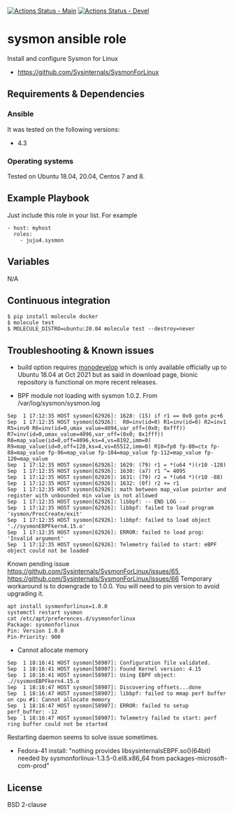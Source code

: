 [![Actions Status - Main](https://github.com/juju4/ansible-sysmon/workflows/AnsibleCI/badge.svg)](https://github.com/juju4/ansible-sysmon/actions?query=branch%3Amain)
[![Actions Status - Devel](https://github.com/juju4/ansible-sysmon/workflows/AnsibleCI/badge.svg?branch=devel)](https://github.com/juju4/ansible-sysmon/actions?query=branch%3Adevel)

# sysmon ansible role

Install and configure Sysmon for Linux

* https://github.com/Sysinternals/SysmonForLinux

## Requirements & Dependencies

### Ansible
It was tested on the following versions:
 * 4.3

### Operating systems

Tested on Ubuntu 18.04, 20.04, Centos 7 and 8.

## Example Playbook

Just include this role in your list.
For example

```
- host: myhost
  roles:
    - juju4.sysmon
```

## Variables

N/A

## Continuous integration

```
$ pip install molecule docker
$ molecule test
$ MOLECULE_DISTRO=ubuntu:20.04 molecule test --destroy=never
```


## Troubleshooting & Known issues

* build option requires [monodevelop](https://www.monodevelop.com/download/) which is only available officially up to Ubuntu 18.04 at Oct 2021 but as said in download page, bionic repository is functional on more recent releases.

* BPF module not loading with sysmon 1.0.2. From /var/log/sysmon/sysmon.log
```
Sep  1 17:12:35 HOST sysmon[62926]: 1628: (15) if r1 == 0x0 goto pc+6
Sep  1 17:12:35 HOST sysmon[62926]:  R0=inv(id=0) R1=inv(id=0) R2=inv1 R5=inv0 R6=inv(id=0,umax_value=4094,var_off=(0x0; 0xfff)) R7=inv(id=0,umax_value=4096,var_off=(0x0; 0x1fff)) R8=map_value(id=0,off=4096,ks=4,vs=8192,imm=0) R9=map_value(id=0,off=128,ks=4,vs=65512,imm=0) R10=fp0 fp-80=ctx fp-88=map_value fp-96=map_value fp-104=map_value fp-112=map_value fp-120=map_value
Sep  1 17:12:35 HOST sysmon[62926]: 1629: (79) r1 = *(u64 *)(r10 -128)
Sep  1 17:12:35 HOST sysmon[62926]: 1630: (a7) r1 ^= 4095
Sep  1 17:12:35 HOST sysmon[62926]: 1631: (79) r2 = *(u64 *)(r10 -88)
Sep  1 17:12:35 HOST sysmon[62926]: 1632: (0f) r2 += r1
Sep  1 17:12:35 HOST sysmon[62926]: math between map_value pointer and register with unbounded min value is not allowed
Sep  1 17:12:35 HOST sysmon[62926]: libbpf: -- END LOG --
Sep  1 17:12:35 HOST sysmon[62926]: libbpf: failed to load program 'sysmon/ProcCreate/exit'
Sep  1 17:12:35 HOST sysmon[62926]: libbpf: failed to load object './/sysmonEBPFkern4.15.o'
Sep  1 17:12:35 HOST sysmon[62926]: ERROR: failed to load prog: 'Invalid argument'
Sep  1 17:12:35 HOST sysmon[62926]: Telemetry failed to start: eBPF object could not be loaded
```
Known pending issue https://github.com/Sysinternals/SysmonForLinux/issues/65, https://github.com/Sysinternals/SysmonForLinux/issues/66
Temporary workaround is to downgrade to 1.0.0. You will need to pin version to avoid upgrading it.
```
apt install sysmonforlinux=1.0.0
systemctl restart sysmon
cat /etc/apt/preferences.d/sysmonforlinux
Package: sysmonforlinux
Pin: Version 1.0.0
Pin-Priority: 900
```

* Cannot allocate memory
```
Sep  1 18:16:41 HOST sysmon[58907]: Configuration file validated.
Sep  1 18:16:41 HOST sysmon[58907]: Found Kernel version: 4.15
Sep  1 18:16:41 HOST sysmon[58907]: Using EBPF object: .//sysmonEBPFkern4.15.o
Sep  1 18:16:47 HOST sysmon[58907]: Discovering offsets...done
Sep  1 18:16:47 HOST sysmon[58907]: libbpf: failed to mmap perf buffer on cpu #1: Cannot allocate memory
Sep  1 18:16:47 HOST sysmon[58907]: ERROR: failed to setup perf_buffer: -12
Sep  1 18:16:47 HOST sysmon[58907]: Telemetry failed to start: perf ring buffer could not be started
```
Restarting daemon seems to solve issue sometimes.

* Fedora-41 install: "nothing provides libsysinternalsEBPF.so()(64bit) needed by sysmonforlinux-1.3.5-0.el8.x86_64 from packages-microsoft-com-prod"

## License

BSD 2-clause
